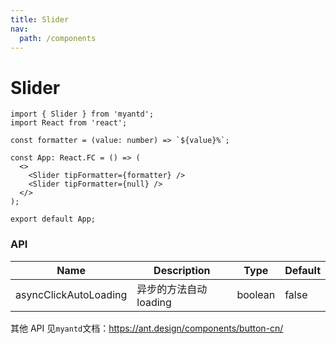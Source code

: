 ```yaml
---
title: Slider
nav:
  path: /components
---
```


# Slider

```tsx
import { Slider } from 'myantd';
import React from 'react';

const formatter = (value: number) => `${value}%`;

const App: React.FC = () => (
  <>
    <Slider tipFormatter={formatter} />
    <Slider tipFormatter={null} />
  </>
);

export default App;
```

### API

| Name                  | Description            | Type    | Default |
| --------------------- | ---------------------- | ------- | ------- |
| asyncClickAutoLoading | 异步的方法自动 loading | boolean | false   |

其他 API 见`myantd`文档：https://ant.design/components/button-cn/
